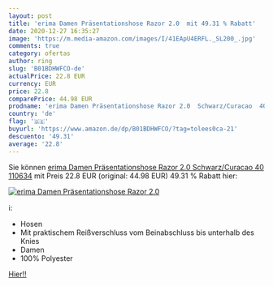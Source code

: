 ```yaml
---
layout: post
title: 'erima Damen Präsentationshose Razor 2.0  mit 49.31 % Rabatt'
date: 2020-12-27 16:35:27
image: 'https://m.media-amazon.com/images/I/41EApU4ERFL._SL200_.jpg'
comments: true
category: ofertas
author: ring
slug: 'B01BDHWFCO-de'
actualPrice: 22.8 EUR
currency: EUR
price: 22.8
comparePrice: 44.98 EUR
prodname: 'erima Damen Präsentationshose Razor 2.0  Schwarz/Curacao  40  110634'
country: 'de'
flag: '🇩🇪'
buyurl: 'https://www.amazon.de/dp/B01BDHWFCO/?tag=tolees0ca-21'
descuento: '49.31'
average: '22.8'
---
```


Sie können [erima Damen Präsentationshose Razor 2.0  Schwarz/Curacao  40  110634](https://www.amazon.de/dp/B01BDHWFCO/?tag=tolees0ca-21) mit Preis 22.8 EUR (original: 44.98 EUR) 49.31 % Rabatt hier:

[![erima Damen Präsentationshose Razor 2.0 ](https://m.media-amazon.com/images/I/41EApU4ERFL._SL200_.jpg)](https://www.amazon.de/dp/B01BDHWFCO/?tag=tolees0ca-21)

ℹ️:

- Hosen
- Mit praktischem Reißverschluss vom Beinabschluss bis unterhalb des Knies
- Damen
- 100% Polyester

[Hier!!](https://www.amazon.de/dp/B01BDHWFCO/?tag=tolees0ca-21)
